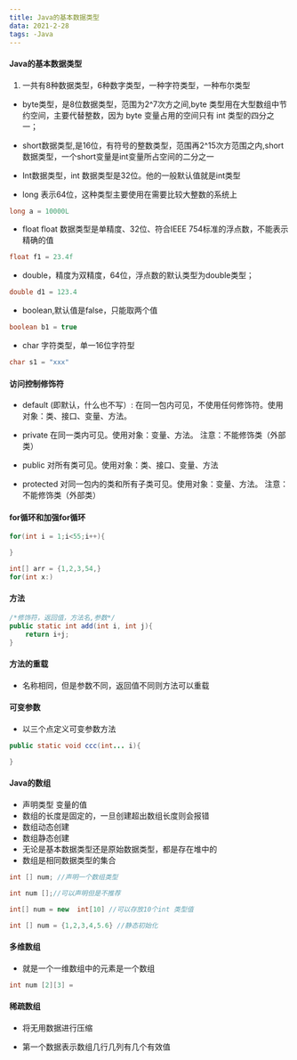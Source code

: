 ```yaml
---
title: Java的基本数据类型
data: 2021-2-28
tags: -Java
---
```


#### Java的基本数据类型

1. 一共有8种数据类型，6种数字类型，一种字符类型，一种布尔类型

* byte类型，是8位数据类型，范围为2^7次方之间,byte 类型用在大型数组中节约空间，主要代替整数，因为 byte 变量占用的空间只有 int 类型的四分之一；

* short数据类型,是16位，有符号的整数类型，范围再2^15次方范围之内,short数据类型，一个short变量是int变量所占空间的二分之一

* Int数据类型，int 数据类型是32位。他的一般默认值就是int类型

* long 表示64位，这种类型主要使用在需要比较大整数的系统上

```java
long a = 10000L
```

* float float 数据类型是单精度、32位、符合IEEE 754标准的浮点数，不能表示精确的值

```Java
float f1 = 23.4f
``` 

* double，精度为双精度，64位，浮点数的默认类型为double类型；

```Java
double d1 = 123.4
```

* boolean,默认值是false，只能取两个值

```Java
boolean b1 = true
```

* char 字符类型，单一16位字符型

```Java
char s1 = "xxx"
```

#### 访问控制修饰符

* default (即默认，什么也不写）: 在同一包内可见，不使用任何修饰符。使用对象：类、接口、变量、方法。

* private  在同一类内可见。使用对象：变量、方法。 注意：不能修饰类（外部类）
* public 对所有类可见。使用对象：类、接口、变量、方法
* protected 对同一包内的类和所有子类可见。使用对象：变量、方法。 注意：不能修饰类（外部类）

#### for循环和加强for循环

```Java
for(int i = 1;i<55;i++){

}

int[] arr = {1,2,3,54,}
for(int x:)
```

#### 方法

```Java
/*修饰符，返回值，方法名,参数*/
public static int add(int i, int j){
    return i+j;
}
```

#### 方法的重载

* 名称相同，但是参数不同，返回值不同则方法可以重载

#### 可变参数

* 以三个点定义可变参数方法

```Java
public static void ccc(int... i){

}
```

#### Java的数组

* 声明类型 变量的值
* 数组的长度是固定的，一旦创建超出数组长度则会报错
* 数组动态创建
* 数组静态创建
* 无论是基本数据类型还是原始数据类型，都是存在堆中的
* 数组是相同数据类型的集合

```Java
int [] num; //声明一个数组类型

int num [];//可以声明但是不推荐

int[] num = new  int[10] //可以存放10个int 类型值

int [] num = {1,2,3,4,5.6} //静态初始化
```

#### 多维数组

* 就是一个一维数组中的元素是一个数组

```java
int num [2][3] = 
```

#### 稀疏数组

* 将无用数据进行压缩

* 第一个数据表示数组几行几列有几个有效值

```Java

```
